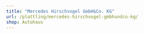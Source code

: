```yaml
---
title: "Mercedes Hirschvogel GmbH&Co. KG"
url: /plattling/mercedes-hirschvogel-gmbhundco-kg/
shop: Autohaus
---
```

